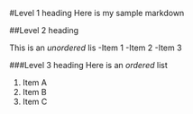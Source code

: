 #Level 1 heading
Here is my sample markdown

##Level 2 heading

This is an *unordered* lis
-Item 1
-Item 2
-Item 3

###Level 3 heading
Here is an *ordered* list
1. Item A
2. Item B
3. Item C
